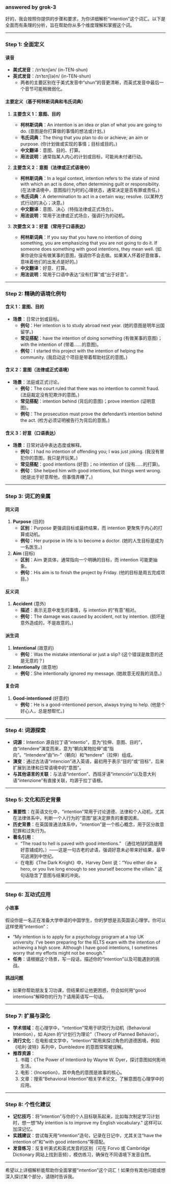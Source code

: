 ### answered by grok-3
好的，我会按照你提供的步骤和要求，为你详细解析“intention”这个词汇。以下是全面而有条理的分析，旨在帮助你从多个维度理解和掌握这个词。

---

### Step 1: 全面定义
#### 读音
- **美式发音**：/ɪnˈtɛnʃən/ (in-TEN-shun)
- **英式发音**：/ɪnˈtɛnʃ(ə)n/ (in-TEN-shun)
  - 两者的主要区别在于美式发音中“shun”的音更清晰，而英式发音中最后一个音节可能稍微弱化。

#### 主要定义（基于柯林斯词典和韦氏词典）
1. **主要含义 1：意图、目的**
   - **柯林斯词典**：An intention is an idea or plan of what you are going to do. (意图是你打算做的事情的想法或计划。)
   - **韦氏词典**：The thing that you plan to do or achieve; an aim or purpose. (你计划做或实现的事情；目标或目的。)
   - **中文翻译**：意图、目的、打算。
   - **用法说明**：通常指某人内心的计划或目标，可能尚未付诸行动。

2. **主要含义 2：意图（法律或正式语境中）**
   - **柯林斯词典**：In a legal context, intention refers to the state of mind with which an act is done, often determining guilt or responsibility. (在法律语境中，意图指行为时的心理状态，通常决定是否有罪或责任。)
   - **韦氏词典**：A determination to act in a certain way; resolve. (以某种方式行动的决心；决意。)
   - **中文翻译**：意图、决心（特指法律或正式场合）。
   - **用法说明**：常用于法律或正式场合，强调行为的动机。

3. **次要含义 3：好意（常用于口语表达）**
   - **柯林斯词典**：If you say that you have no intention of doing something, you are emphasizing that you are not going to do it. If someone does something with good intentions, they mean well. (如果你说你没有做某事的意图，强调你不会去做。如果某人怀着好意做事，意味着他们的出发点是好的。)
   - **中文翻译**：好意、打算。
   - **用法说明**：常用于口语中表达“没有打算”或“出于好意”。

---

### Step 2: 精确的语境化例句
#### 含义 1：意图、目的
- **场景**：日常计划或目标。
  - **例句**：Her intention is to study abroad next year. (她的意图是明年出国留学。)
  - **常见搭配**：have the intention of doing something (有做某事的意图)；with the intention of (带着……的意图)。
  - **例句**：I started this project with the intention of helping the community. (我启动这个项目是带着帮助社区的意图。)

#### 含义 2：意图（法律或正式语境）
- **场景**：法庭或正式讨论。
  - **例句**：The court ruled that there was no intention to commit fraud. (法庭裁定没有犯欺诈的意图。)
  - **常见搭配**：intention behind (背后的意图)；prove intention (证明意图)。
  - **例句**：The prosecution must prove the defendant’s intention behind the act. (检方必须证明被告行为背后的意图。)

#### 含义 3：好意（口语表达）
- **场景**：日常对话中表达态度或解释。
  - **例句**：I had no intention of offending you; I was just joking. (我没有冒犯你的意图，我只是开玩笑。)
  - **常见搭配**：good intentions (好意)；no intention of (没有……的打算)。
  - **例句**：She helped him with good intentions, but things went wrong. (她是出于好意帮他，但事情弄糟了。)

---

### Step 3: 词汇的亲属
#### 同义词
1. **Purpose** (目的)
   - **区别**：Purpose 更强调目标或最终结果，而 intention 更聚焦于内心的打算或动机。
   - **例句**：Her purpose in life is to become a doctor. (她的人生目标是成为一名医生。)
2. **Aim** (目标)
   - **区别**：Aim 更具体，通常指向一个明确的目标，而 intention 可能更抽象。
   - **例句**：His aim is to finish the project by Friday. (他的目标是周五完成项目。)

#### 反义词
1. **Accident** (意外)
   - **描述**：表示无意中发生的事情，与 intention 的“有意”相对。
   - **例句**：The damage was caused by accident, not by intention. (损坏是意外造成的，不是故意的。)

#### 派生词
1. **Intentional** (故意的)
   - **例句**：Was the mistake intentional or just a slip? (这个错误是故意的还是无意的？)
2. **Intentionally** (故意地)
   - **例句**：She intentionally ignored my message. (她故意无视我的消息。)

#### 复合词
1. **Good-intentioned** (好意的)
   - **例句**：He is a good-intentioned person, always trying to help. (他是个好心人，总是想帮忙。)

---

### Step 4: 词源探索
- **词源**：Intention 源自拉丁语“intentio”，意为“拉伸、意图、目的”，由“intendere”演变而来，意为“朝向某物拉伸”或“指向”。“Intendere”由“in-”（朝向）和“tendere”（拉伸）组成。
- **演变**：通过古法语“intencion”进入英语，最初用于表示“目的”或“目标”，后来扩展到法律和日常语境中的“意图”。
- **与其他语言的关联**：与法语“intention”、西班牙语“intención”以及意大利语“intenzione”有直接关联，均源于拉丁语根。

---

### Step 5: 文化和历史背景
- **重要性**：在英语文化中，“intention”常用于讨论道德、法律和个人动机，尤其在法律体系中，判断一个人行为的“意图”是决定罪责的重要因素。
- **历史背景**：在英国普通法体系中，“intention”是一个核心概念，用于区分故意犯罪和过失行为。
- **著名引用**：
  - “The road to hell is paved with good intentions.” （通往地狱的路是用好意铺成的。）——这是一句古老的谚语，强调好意未必带来好结果，最早可追溯到中世纪。
  - 在电影《The Dark Knight》中，Harvey Dent 说：“You either die a hero, or you live long enough to see yourself become the villain.” 这句话隐含了意图与结果的冲突。

---

### Step 6: 互动式应用
#### 小故事
假设你是一名正在准备大学申请的中国学生，你的梦想是去英国读心理学。你可以这样使用“intention”：
- “My intention is to apply for a psychology program at a top UK university. I’ve been preparing for the IELTS exam with the intention of achieving a high score. Although I have good intentions, I sometimes worry that my efforts might not be enough.”
- **任务**：请根据这个场景，写一段话，描述你的“intention”以及可能遇到的挑战。

#### 挑战问题
- 如果你帮助朋友复习功课，但结果却让他更困惑，你会如何用“good intentions”解释你的行为？请用英语写一句话。

---

### Step 7: 扩展与深化
- **学术领域**：在心理学中，“intention”常用于研究行为动机（Behavioral Intention），如 Ajzen 的“计划行为理论”（Theory of Planned Behavior）。
- **流行文化**：在电影或文学中，“intention”常用来探讨角色的道德困境，例如《哈利·波特》系列中，Dumbledore 的意图常常被误解。
- **推荐资源**：
  1. 书籍：《The Power of Intention》 by Wayne W. Dyer，探讨意图如何影响生活。
  2. 电影：《Inception》，其中角色的意图是故事的核心。
  3. 文章：搜索“Behavioral Intention”相关学术论文，了解意图在心理学中的应用。

---

### Step 8: 个性化建议
- **记忆技巧**：将“intention”与你的个人目标联系起来，比如每次制定学习计划时，想一想“My intention is to improve my English vocabulary.” 这样可以加深记忆。
- **实践建议**：尝试每天用“intention”造句，记录在日记中，尤其关注“have the intention of”和“with good intentions”等搭配。
- **发音练习**：反复听美式和英式发音的区别（可在 Forvo 或 Cambridge Dictionary 网站上找到音频），模仿练习，确保在不同语境下发音自然。

---

希望以上详细解析能帮助你全面掌握“intention”这个词汇！如果你有其他问题或想深入探讨某个部分，请随时告诉我。